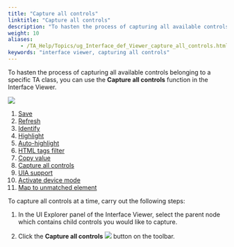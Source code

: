 ```yaml
--- 
title: "Capture all controls"
linktitle: "Capture all controls"
description: "To hasten the process of capturing all available controls belonging to a specific TA class, you can use the Capture all controls function in the Interface Viewer."
weight: 10
aliases: 
    - /TA_Help/Topics/ug_Interface_def_Viewer_capture_all_controls.html
keywords: "interface viewer, capturing all controls"
---
```


To hasten the process of capturing all available controls belonging to a specific TA class, you can use the **Capture all controls** function in the Interface Viewer.

![](/images/TA_Help/Images/ug_interface_definition15_UIA.png)

1.  [Save](/user-guide/interface-definitions/the-interface-viewer/other-functionalities/save-function-interface-viewer)
2.  [Refresh](/user-guide/interface-definitions/the-interface-viewer/other-functionalities/refresh-function-interface-viewer)
3.  [Identify](/user-guide/interface-definitions/the-interface-viewer/identifying-interface-elements-and-controls/point-to-identify-mode)
4.  [Highlight](/user-guide/interface-definitions/the-interface-viewer/identifying-interface-elements-and-controls/highlight)
5.  [Auto-highlight](/user-guide/interface-definitions/the-interface-viewer/identifying-interface-elements-and-controls/highlight)
6.  [HTML tags filter](/user-guide/interface-definitions/the-interface-viewer/other-functionalities/html-tags-filter-interface-viewer)
7.  [Copy value](/user-guide/interface-definitions/the-interface-viewer/other-functionalities/copy-value)
8.  [Capture all controls](/user-guide/interface-definitions/the-interface-viewer/other-functionalities/capture-all-controls)
9.  [UIA support](/user-guide/interface-definitions/the-interface-viewer/other-functionalities/using-microsoft-ui-automation-technology)
10. [Activate device mode](/automation-guide/application-testing/mobile-testing/testing-mobile-web-applications/testing-chrome-on-android/identifying-mobile-ui-controls)
11. [Map to unmatched element](/user-guide/interface-definitions/the-interface-viewer/maintaining-interface-definitions/mapping-controls-to-unmatched-elements)

To capture all controls at a time, carry out the following steps:

1.  In the UI Explorer panel of the Interface Viewer, select the parent node which contains child controls you would like to capture.

2.  Click the **Capture all controls** ![](/images/TA_Help/Images/btn.capture_all_controls.png) button on the toolbar.





